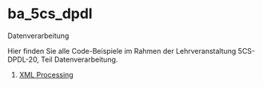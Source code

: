 # ba_5cs_dpdl
 Datenverarbeitung

 Hier finden Sie alle Code-Beispiele im Rahmen der Lehrveranstaltung 5CS-DPDL-20, Teil Datenverarbeitung.


 1. <a href="https://github.com/fthuerkow/ba_5cs_dpdl/tree/main/xml_processing" target="_blank">XML Processing</a>

